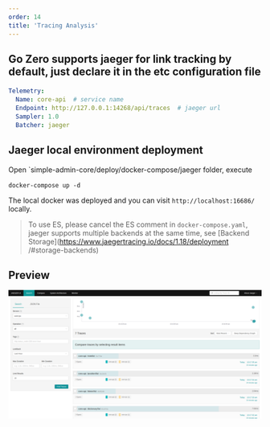 ```yaml
---
order: 14
title: 'Tracing Analysis'
---
```


## Go Zero supports jaeger for link tracking by default, just declare it in the etc configuration file

```yaml
Telemetry:
  Name: core-api  # service name 
  Endpoint: http://127.0.0.1:14268/api/traces  # jaeger url
  Sampler: 1.0
  Batcher: jaeger
```

## Jaeger local environment deployment
Open `simple-admin-core/deploy/docker-compose/jaeger folder, execute

```shell
docker-compose up -d
```

The local docker was deployed and you can visit `http://localhost:16686/` locally.

> To use ES, please cancel the ES comment in `docker-compose.yaml`, jaeger supports multiple backends at the same time, see [Backend Storage](https://www.jaegertracing.io/docs/1.18/deployment /#storage-backends)

## Preview

![Jaeger UI](/assets/jaeger_ui.png)
